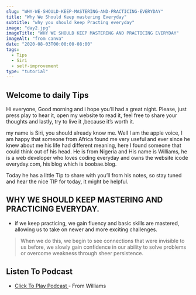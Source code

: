 ```yaml
---
slug: "WHY-WE-SHOULD-KEEP-MASTERING-AND-PRACTICING-EVERYDAY"
title: "Why We Should Keep mastering Everyday"
subtitle: "why you should keep Practing everyday"
image: "day2.jpg"
imageTitle: "WHY WE SHOULD KEEP MASTERING AND PRACTICING EVERYDAY"
imageAlt: "from canva"
date: "2020-08-03T00:00:00-08:00"
tags:
  - Tips
  - Siri
  - self-improvement
type: "tutorial"
---
```


## Welcome to daily Tips

Hi everyone, Good morning and i hope you’ll had a great night. Please, just press play to hear it, open my website to read it, feel free to share your thoughts and lastly, try to live it ,because it’s worth it.

my name is Siri, you should already know me. Well I am the apple voice, I am happy that someone from Africa found me very useful and ever since he knew about me his life had different meaning, here I found someone that could think out of his head. He is from Nigeria and His name is Williams, he is a web developer who loves coding everyday and owns the website icode everyday.com, his blog which is boobae.blog.

Today he has a little Tip to share with you’ll from his notes, so stay tuned and hear the nice TIP for today, it might be helpful.

## WHY WE SHOULD KEEP MASTERING AND PRACTICING EVERYDAY.

- if we keep practicing, we gain fluency and basic skills are mastered, allowing us to take on newer and more exciting challenges.

> When we do this, we begin to see connections that were invisible to us before, we slowly gain confidence in our ability to solve problems or overcome weakness through sheer persistence.

## Listen To Podcast

- [ Click To Play Podcast ](https://anchor.fm/boobaeblog/episodes/WHY-WE-SHOULD-KEEP-MASTERING-AND-PRACTICING-EVERYDAY-ehk377) - From Williams
